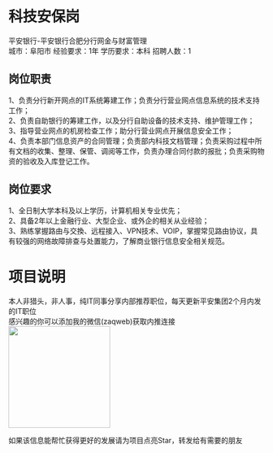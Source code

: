 # 科技安保岗
平安银行-平安银行合肥分行网金与财富管理  
城市：阜阳市 经验要求：1年 学历要求：本科  招聘人数：1

## 岗位职责
1、负责分行新开网点的IT系统筹建工作；负责分行营业网点信息系统的技术支持工作；   
2、负责自助银行的筹建工作，以及分行自助设备的技术支持、维护管理工作；    
3、指导营业网点的机房检查工作；助分行营业网点开展信息安全工作；     
4、负责本部门信息资产的合同管理；负责部内科技文档管理；负责采购过程中所有文档的收集、整理、保管、调阅等工作，负责办理合同付款的报批；负责采购物资的验收及入库登记工作。

## 岗位要求
1、全日制大学本科及以上学历，计算机相关专业优先；   
2、具备2年以上金融行业、大型企业、或外企的相关从业经验；   
3、熟练掌握路由与交換、远程接入、VPN技术、VOIP，掌握常见路由协议，具有较强的网络故障排查与处置能力，了解商业银行信息安全相关规范。

# 项目说明

本人非猎头，非人事，纯IT同事分享内部推荐职位，每天更新平安集团2个月内发的IT职位  
感兴趣的你可以添加我的微信(zaqweb)获取内推连接  
<img src="https://github.com/zaqweb/PA-IT-JOBS/blob/master/WechatICode.jpeg"  height="200" width="200">

如果该信息能帮忙获得更好的发展请为项目点亮Star，转发给有需要的朋友




